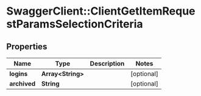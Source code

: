 # SwaggerClient::ClientGetItemRequestParamsSelectionCriteria

## Properties
Name | Type | Description | Notes
------------ | ------------- | ------------- | -------------
**logins** | **Array&lt;String&gt;** |  | [optional] 
**archived** | **String** |  | [optional] 

